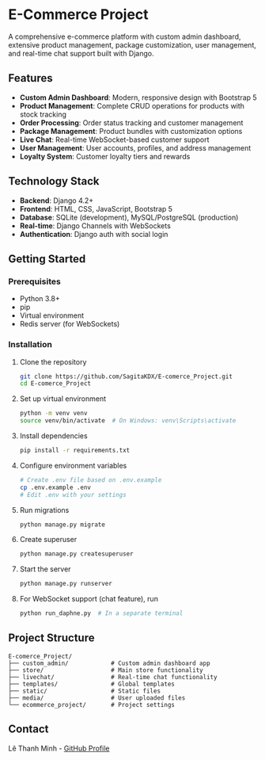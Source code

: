 # E-Commerce Project

A comprehensive e-commerce platform with custom admin dashboard, extensive product management, package customization, user management, and real-time chat support built with Django.

## Features

- **Custom Admin Dashboard**: Modern, responsive design with Bootstrap 5
- **Product Management**: Complete CRUD operations for products with stock tracking
- **Order Processing**: Order status tracking and customer management
- **Package Management**: Product bundles with customization options
- **Live Chat**: Real-time WebSocket-based customer support
- **User Management**: User accounts, profiles, and address management
- **Loyalty System**: Customer loyalty tiers and rewards

## Technology Stack

- **Backend**: Django 4.2+
- **Frontend**: HTML, CSS, JavaScript, Bootstrap 5
- **Database**: SQLite (development), MySQL/PostgreSQL (production)
- **Real-time**: Django Channels with WebSockets
- **Authentication**: Django auth with social login

## Getting Started

### Prerequisites
- Python 3.8+
- pip
- Virtual environment
- Redis server (for WebSockets)

### Installation

1. Clone the repository
   ```bash
   git clone https://github.com/SagitaKDX/E-comerce_Project.git
   cd E-comerce_Project
   ```

2. Set up virtual environment
   ```bash
   python -m venv venv
   source venv/bin/activate  # On Windows: venv\Scripts\activate
   ```

3. Install dependencies
   ```bash
   pip install -r requirements.txt
   ```

4. Configure environment variables
   ```bash
   # Create .env file based on .env.example
   cp .env.example .env
   # Edit .env with your settings
   ```

5. Run migrations
   ```bash
   python manage.py migrate
   ```

6. Create superuser
   ```bash
   python manage.py createsuperuser
   ```

7. Start the server
   ```bash
   python manage.py runserver
   ```

8. For WebSocket support (chat feature), run
   ```bash
   python run_daphne.py  # In a separate terminal
   ```

## Project Structure

```
E-comerce_Project/
├── custom_admin/            # Custom admin dashboard app
├── store/                   # Main store functionality
├── livechat/                # Real-time chat functionality
├── templates/               # Global templates
├── static/                  # Static files
├── media/                   # User uploaded files
└── ecommerce_project/       # Project settings
```

## Contact

Lê Thanh Minh - [GitHub Profile](https://github.com/SagitaKDX)
